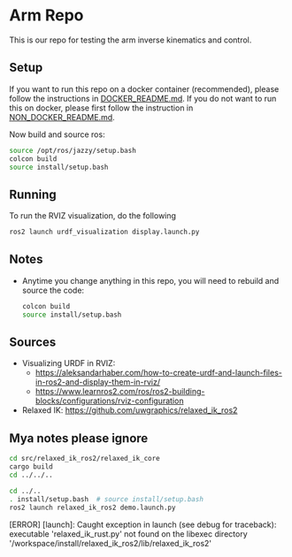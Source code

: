 # Arm Repo

This is our repo for testing the arm inverse kinematics and control.


## Setup
If you want to run this repo on a docker container (recommended), please follow the instructions in [DOCKER_README.md](DOCKER_README.md). If you do not want to run this on docker, please first follow the instruction in  [NON_DOCKER_README.md](/NON_DOCKER_README.md).

Now build and source ros:
```bash
source /opt/ros/jazzy/setup.bash
colcon build
source install/setup.bash
```
## Running
To run the RVIZ visualization, do the following
```bash
ros2 launch urdf_visualization display.launch.py
```

## Notes
* Anytime you change anything in this repo, you will need to rebuild and source the code:
    ```bash
    colcon build
    source install/setup.bash
   
    ```
## Sources
* Visualizing URDF in RVIZ:
    * https://aleksandarhaber.com/how-to-create-urdf-and-launch-files-in-ros2-and-display-them-in-rviz/
    * https://www.learnros2.com/ros/ros2-building-blocks/configurations/rviz-configuration
* Relaxed IK: https://github.com/uwgraphics/relaxed_ik_ros2

## Mya notes please ignore
```bash
cd src/relaxed_ik_ros2/relaxed_ik_core
cargo build
cd ../../..

cd ../..
. install/setup.bash  # source install/setup.bash
ros2 launch relaxed_ik_ros2 demo.launch.py
```


[ERROR] [launch]: Caught exception in launch (see debug for traceback): executable 'relaxed_ik_rust.py' not found on the libexec directory '/workspace/install/relaxed_ik_ros2/lib/relaxed_ik_ros2' 